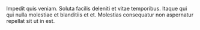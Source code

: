 Impedit quis veniam. Soluta facilis deleniti et vitae temporibus. Itaque qui qui nulla molestiae et blanditiis et et. Molestias consequatur non aspernatur repellat sit ut in est.